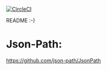 [![CircleCI](https://circleci.com/gh/dhohle/tsbb-sfg-brewery.svg?style=svg)](https://circleci.com/gh/dhohle/tsbb-sfg-brewery)

README :-) 


# Json-Path: 
https://github.com/json-path/JsonPath